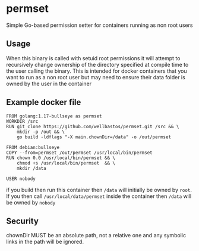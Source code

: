 # permset
Simple Go-based permission setter for containers running as non root users

## Usage
When this binary is called with setuid root permissions it will attempt to recursively change ownership
of the directory specified at compile time to the user calling the binary. This is intended for docker containers
that you want to run as a non root user but may need to ensure their data folder is owned by the user in the container

## Example docker file
```
FROM golang:1.17-bullseye as permset
WORKDIR /src
RUN git clone https://github.com/wellbastos/permset.git /src && \
    mkdir -p /out && \
    go build -ldflags "-X main.chownDir=/data" -o /out/permset

FROM debian:bullseye
COPY --from=permset /out/permset /usr/local/bin/permset
RUN chown 0.0 /usr/local/bin/permset && \
    chmod +s /usr/local/bin/permset  && \
    mkdir /data

USER nobody
```

if you build then run this container then `/data` will initially be owned by `root`. If you then call `/usr/local/data/permset` inside the container
then `/data` will be owned by `nobody`

## Security
chownDir MUST be an absolute path, not a relative one and any symbolic links in the path will be ignored.
